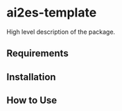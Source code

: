 # ai2es-template
High level description of the package.

## Requirements

## Installation

## How to Use
